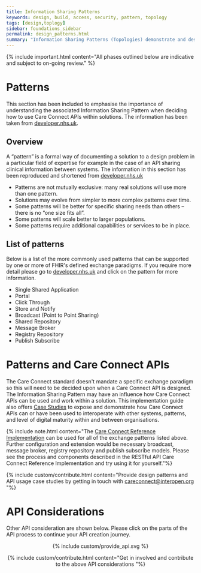 ```yaml
---
title: Information Sharing Patterns
keywords: design, build, access, security, pattern, topology
tags: [design,toplogy]
sidebar: foundations_sidebar
permalink: design_patterns.html
summary: "Information Sharing Patterns (Topologies) demonstrate and describe how various design patterns can influence access, security and use of APIs"
---
```


{% include important.html content="All phases outlined below are indicative and subject to on-going review." %}

# Patterns #

This section has been included to emphasise the importance of understanding the associated Information Sharing Pattern when deciding how to use Care Connect APIs within solutions. The information has been taken from [developer.nhs.uk](https://developer.nhs.uk/library/architecture/integration-patterns/information-sharing-patterns-summary/).

## Overview ##

A “pattern” is a formal way of documenting a solution to a design problem in a particular field of expertise for example in the case of an API sharing clinical information between systems. The information in this section has been reproduced and shortened from [developer.nhs.uk](https://developer.nhs.uk/library/architecture/integration-patterns/information-sharing-patterns-summary/)
- Patterns are not mutually exclusive: many real solutions will use more than one pattern.
- Solutions may evolve from simpler to more complex patterns over time.
- Some patterns will be better for specific sharing needs than others – there is no “one size fits all”.
- Some patterns will scale better to larger populations.
- Some patterns require additional capabilities or services to be in place.

## List of patterns ##

Below is a list of the more commonly used patterns that can be supported by one or more of FHIR's defined exchange paradigms. If you require more detail please go to [developer.nhs.uk](https://developer.nhs.uk/library/architecture/integration-patterns/information-sharing-patterns-summary/) and click on the pattern for more information.

- Single Shared Application
- Portal
- Click Through
- Store and Notify
- Broadcast (Point to Point Sharing)
- Shared Repository
- Message Broker
- Registry Repository
- Publish Subscribe

# Patterns and Care Connect APIs #

The Care Connect standard doesn't mandate a specific exchange paradigm so this will need to be decided upon when a Care Connect API is designed. The Information Sharing Pattern may have an influence how Care Connect APIs can be used and work within a solution. This implementation guide also offers [Case Studies](/engage_case_studies.html) to expose and demonstrate how Care Connect APIs can or have been used to interoperate with other systems, patterns, and level of digital maturity within and between organisations.

{% include note.html content="The [Care Connect Reference Implementation](/build_ri_overview.html) can be used for all of the exchange patterns listed above. Further configuration and extension would be necessary broadcast, message broker, registry repository and publish subscribe models. Please see the process and components described in the RESTful API Care Connect Reference Implementation and try using it for yourself."%}


{% include custom/contribute.html content="Provide design patterns and API usage case studies by getting in touch with careconnect@interopen.org "%}

# API Considerations #

Other API consideration are shown below. Please click on the parts of the API process to continue your API creation journey.

<div style="text-align:center">{% include custom/provide_api.svg %}

{% include custom/contribute.html content="Get in involved and contribute to the above API considerations "%}</div>
